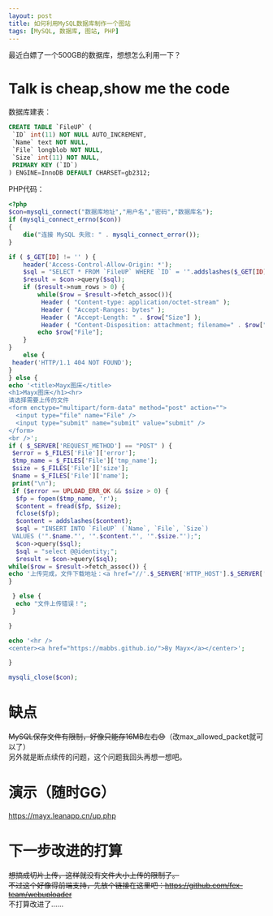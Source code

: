```yaml
---
layout: post
title: 如何利用MySQL数据库制作一个图站
tags: [MySQL, 数据库, 图站, PHP]
--- 
```


最近白嫖了一个500GB的数据库，想想怎么利用一下？<!--more-->    

# Talk is cheap,show me the code

  数据库建表：
```sql
CREATE TABLE `FileUP` (
 `ID` int(11) NOT NULL AUTO_INCREMENT,
 `Name` text NOT NULL,
 `File` longblob NOT NULL,
 `Size` int(11) NOT NULL,
 PRIMARY KEY (`ID`)
) ENGINE=InnoDB DEFAULT CHARSET=gb2312; 
```

  PHP代码：
```php
<?php
$con=mysqli_connect("数据库地址","用户名","密码","数据库名"); 
if (mysqli_connect_errno($con)) 
{ 
    die("连接 MySQL 失败: " . mysqli_connect_error()); 
}

if ( $_GET[ID] != '' ) {
    header('Access-Control-Allow-Origin: *');
    $sql = "SELECT * FROM `FileUP` WHERE `ID` = '".addslashes($_GET[ID])."' ";
    $result = $con->query($sql);
    if ($result->num_rows > 0) {
        while($row = $result->fetch_assoc()){ 
         Header ( "Content-type: application/octet-stream" ); 
         Header ( "Accept-Ranges: bytes" ); 
         Header ( "Accept-Length: " . $row["Size"] ); 
         Header ( "Content-Disposition: attachment; filename=" . $row["Name"] );
        echo $row["File"];
    }
} 
    else {
 header('HTTP/1.1 404 NOT FOUND'); 
}
} else {
echo '<title>Mayx图床</title>
<h1>Mayx图床</h1><hr>
请选择需要上传的文件
<form enctype="multipart/form-data" method="post" action="">
  <input type="file" name="File" />
  <input type="submit" name="submit" value="submit" />
</form>
<br />';
if ( $_SERVER['REQUEST_METHOD'] == "POST" ) {
 $error = $_FILES['File']['error'];
 $tmp_name = $_FILES['File']['tmp_name'];
 $size = $_FILES['File']['size'];
 $name = $_FILES['File']['name'];
 print("\n");
 if ($error == UPLOAD_ERR_OK && $size > 0) {
  $fp = fopen($tmp_name, 'r');
  $content = fread($fp, $size);
  fclose($fp);  
  $content = addslashes($content);
  $sql = "INSERT INTO `FileUP` (`Name`, `File`, `Size`)
 VALUES ('".$name."', '".$content."', '".$size."');";
  $con->query($sql);
  $sql = "select @@identity;";
  $result = $con->query($sql);
while($row = $result->fetch_assoc()) {
echo '上传完成，文件下载地址：<a href="//'.$_SERVER['HTTP_HOST'].$_SERVER['REQUEST_URI']."?ID=".$row['@@identity'].'" >'.$_SERVER['HTTP_X_FORWARDED_PROTO'].'://'.$_SERVER['HTTP_HOST'].$_SERVER['REQUEST_URI']."?ID=".$row['@@identity'].'</a>';
}

 } else {
  echo "文件上传错误！";
 }

}

echo '<hr />
<center><a href="https://mabbs.github.io/">By Mayx</a></center>';

}

mysqli_close($con);
```

# 缺点
  ~~MySQL保存文件有限制，好像只能存16MB左右😓~~（改max_allowed_packet就可以了）   
  另外就是断点续传的问题，这个问题我回头再想一想吧。

# 演示（随时GG）
  <https://mayx.leanapp.cn/up.php>

# 下一步改进的打算
  ~~想搞成切片上传，这样就没有文件大小上传的限制了。   
  不过这个好像得前端支持，先放个链接在这里吧：<https://github.com/fex-team/webuploader>~~    
  不打算改进了……
